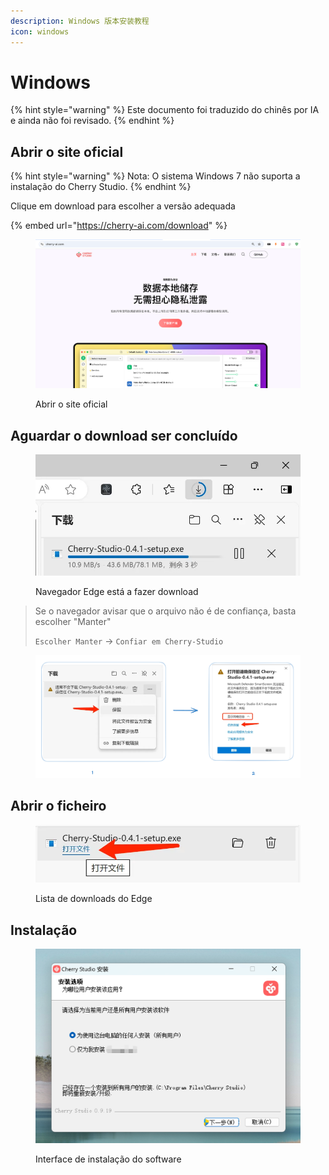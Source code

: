 ```yaml
---
description: Windows 版本安装教程
icon: windows
---
```

# Windows


{% hint style="warning" %}
Este documento foi traduzido do chinês por IA e ainda não foi revisado.
{% endhint %}




## Abrir o site oficial

{% hint style="warning" %}
Nota: O sistema Windows 7 não suporta a instalação do Cherry Studio.
{% endhint %}

Clique em download para escolher a versão adequada

{% embed url="https://cherry-ai.com/download" %}

<figure><img src="../../.gitbook/assets/image (1) (1) (1) (1) (1) (1).png" alt=""><figcaption><p>Abrir o site oficial</p></figcaption></figure>

## Aguardar o download ser concluído

<figure><img src="../../.gitbook/assets/download.webp" alt="" width="563"><figcaption><p>Navegador Edge está a fazer download</p></figcaption></figure>

> Se o navegador avisar que o arquivo não é de confiança, basta escolher "Manter"
>
> `Escolher Manter` → `Confiar em Cherry-Studio`

<figure><img src="../../.gitbook/assets/image (1) (1) (1) (1) (1) (1) (1) (1) (1) (1) (1) (1).png" alt=""><figcaption></figcaption></figure>

## Abrir o ficheiro

<figure><img src="../../.gitbook/assets/download (1).webp" alt="" width="563"><figcaption><p>Lista de downloads do Edge</p></figcaption></figure>

## Instalação

<figure><img src="../../.gitbook/assets/image (2) (1) (1) (1) (1) (1).png" alt=""><figcaption><p>Interface de instalação do software</p></figcaption></figure>